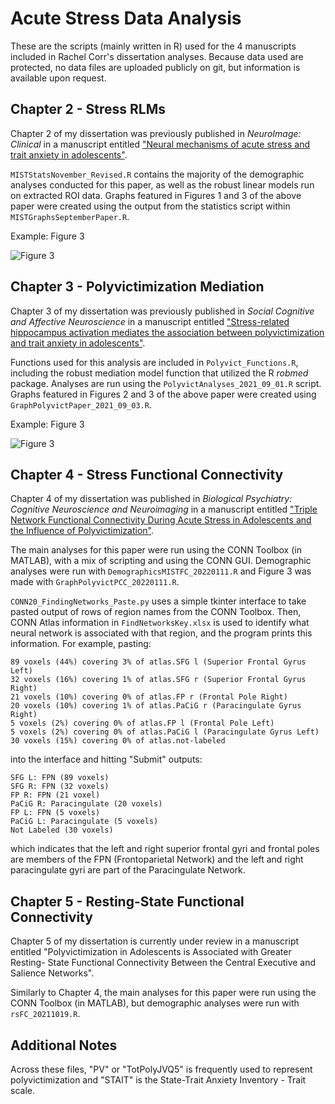 # Acute Stress Data Analysis
These are the scripts (mainly written in R) used for the 4 manuscripts included in Rachel Corr's dissertation analyses. 
Because data used are protected, no data files are uploaded publicly on git, but information is available upon request.

## Chapter 2 - Stress RLMs
Chapter 2 of my dissertation was previously published in *NeuroImage: Clinical* in a manuscript entitled ["Neural mechanisms of acute stress and trait anxiety in adolescents"](https://doi.org/10.1016/j.nicl.2020.102543).


`MISTStatsNovember_Revised.R` contains the majority of the demographic analyses conducted for this paper, as well as the robust linear models run on extracted ROI data. Graphs featured in Figures 1 and 3 of the above paper were created using the output from the statistics script within `MISTGraphsSeptemberPaper.R`.


Example: Figure 3


![Figure 3](https://ars.els-cdn.com/content/image/1-s2.0-S2213158220303806-gr3.jpg)


## Chapter 3 - Polyvictimization Mediation
Chapter 3 of my dissertation was previously published in *Social Cognitive and Affective Neuroscience* in a manuscript entitled ["Stress-related hippocampus activation mediates the association between polyvictimization and trait anxiety in adolescents"](https://doi.org/10.1093/scan/nsab129). 

Functions used for this analysis are included in `Polyvict_Functions.R`, including the robust mediation model function that utilized the R *robmed* package. Analyses are run using the `PolyvictAnalyses_2021_09_01.R` script. Graphs featured in Figures 2 and 3 of the above paper were created using `GraphPolyvictPaper_2021_09_03.R`.

Example: Figure 3

![Figure 3](https://oup.silverchair-cdn.com/oup/backfile/Content_public/Journal/scan/PAP/10.1093_scan_nsab129/2/nsab129f3.jpeg?Expires=1649978955&Signature=Nz4dh4XC4aI7dMrXPKfqBDRrlmwQnyjLHW3jBQHxjJ1Wk3f3FFsbfUOvabUUe65lKrkjieccQBnk~UCsdCRnDtrRr1uDdGFx0QQqPdEhVFzx4Oy60jahUO26y1brlDQdIaVRc9XeKdZlYlbqA29gh3UItO8RVOfmUChn2p8WSm7kjCNGNgOMGHJyaoJ4DK6TTygqOgsKdkWhJbv5AKzBH2L~y~Jp7RdOgtqiArOfsXZKvIKU7pDTgiqIAT~9lvtfCwkmVraPaBCEhW4QcHqM8xwsl9rgd~aSwaxqf8xHFc1dDduTMFTLMykOnJd7rnD8ISvCG1Tj-UxNluuoelbmEQ__&Key-Pair-Id=APKAIE5G5CRDK6RD3PGA)
## Chapter 4 - Stress Functional Connectivity
Chapter 4 of my dissertation was published in *Biological Psychiatry: Cognitive Neuroscience and Neuroimaging* in a manuscript entitled ["Triple Network Functional Connectivity During Acute Stress in Adolescents and the Influence of Polyvictimization"](https://doi.org/10.1016/j.bpsc.2022.03.003). 

The main analyses for this paper were run using the CONN Toolbox (in MATLAB), with a mix of scripting and using the CONN GUI. Demographic analyses were run with `DemographicsMISTFC_20220111.R` and Figure 3 was made with `GraphPolyvictPCC_20220111.R`.

`CONN20_FindingNetworks_Paste.py` uses a simple tkinter interface to take pasted output of rows of region names from the CONN Toolbox. Then, CONN Atlas information in `FindNetworksKey.xlsx` is used to identify what neural network is associated with that region, and the program prints this information.
For example, pasting:
```
89 voxels (44%) covering 3% of atlas.SFG l (Superior Frontal Gyrus Left)
32 voxels (16%) covering 1% of atlas.SFG r (Superior Frontal Gyrus Right)
21 voxels (10%) covering 0% of atlas.FP r (Frontal Pole Right)
20 voxels (10%) covering 1% of atlas.PaCiG r (Paracingulate Gyrus Right)
5 voxels (2%) covering 0% of atlas.FP l (Frontal Pole Left)
5 voxels (2%) covering 0% of atlas.PaCiG l (Paracingulate Gyrus Left)
30 voxels (15%) covering 0% of atlas.not-labeled
```
into the interface and hitting "Submit" outputs:
```
SFG L: FPN (89 voxels)
SFG R: FPN (32 voxels)
FP R: FPN (21 voxel)
PaCiG R: Paracingulate (20 voxels)
FP L: FPN (5 voxels)
PaCiG L: Paracingulate (5 voxels)
Not Labeled (30 voxels)
```
which indicates that the left and right superior frontal gyri and frontal poles are members of the FPN (Frontoparietal Network) and the left and right paracingulate gyri are part of the Paracingulate Network.


## Chapter 5 - Resting-State Functional Connectivity
Chapter 5 of my dissertation is currently under review in a manuscript entitled "Polyvictimization in Adolescents is Associated with Greater Resting-
State Functional Connectivity Between the Central Executive and Salience Networks". 

Similarly to Chapter 4, the main analyses for this paper were run using the CONN Toolbox (in MATLAB), but demographic analyses were run with `rsFC_20211019.R`.


## Additional Notes
Across these files, "PV" or "TotPolyJVQ5" is frequently used to represent polyvictimization and "STAIT" is the State-Trait Anxiety Inventory - Trait scale.


